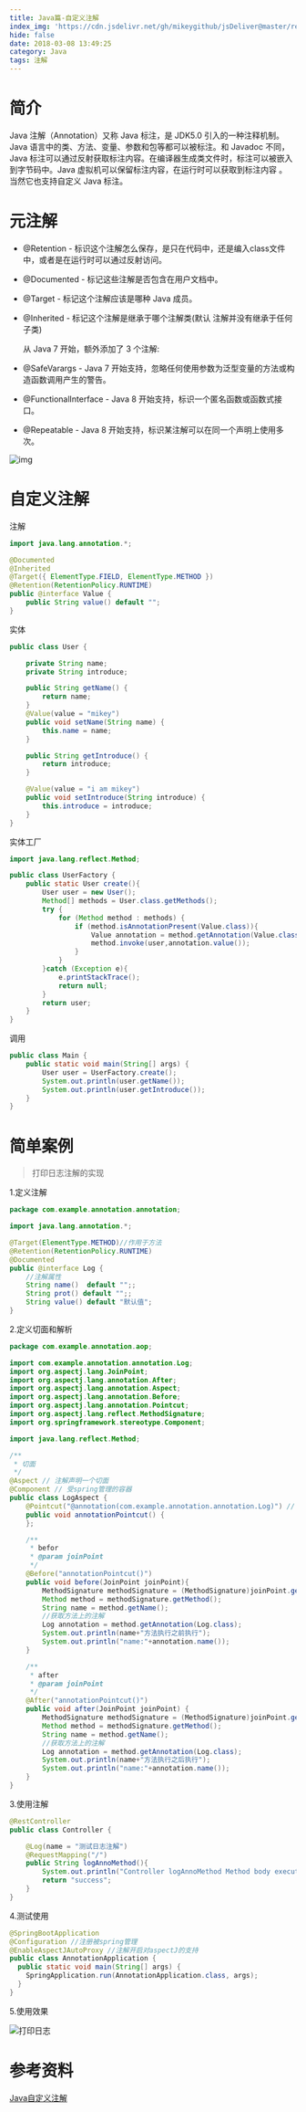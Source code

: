 ```yaml
---
title: Java篇-自定义注解
index_img: 'https://cdn.jsdelivr.net/gh/mikeygithub/jsDeliver@master/resource/img/annotation-logo.png'
hide: false
date: 2018-03-08 13:49:25
category: Java
tags: 注解
---
```


# 简介

Java 注解（Annotation）又称 Java 标注，是 JDK5.0 引入的一种注释机制。
Java 语言中的类、方法、变量、参数和包等都可以被标注。和 Javadoc 不同，Java 标注可以通过反射获取标注内容。在编译器生成类文件时，标注可以被嵌入到字节码中。Java 虚拟机可以保留标注内容，在运行时可以获取到标注内容 。 当然它也支持自定义 Java 标注。

# 元注解

- @Retention - 标识这个注解怎么保存，是只在代码中，还是编入class文件中，或者是在运行时可以通过反射访问。

- @Documented - 标记这些注解是否包含在用户文档中。

- @Target - 标记这个注解应该是哪种 Java 成员。

- @Inherited - 标记这个注解是继承于哪个注解类(默认 注解并没有继承于任何子类)

  从 Java 7 开始，额外添加了 3 个注解:
  
- @SafeVarargs - Java 7 开始支持，忽略任何使用参数为泛型变量的方法或构造函数调用产生的警告。

- @FunctionalInterface - Java 8 开始支持，标识一个匿名函数或函数式接口。

- @Repeatable - Java 8 开始支持，标识某注解可以在同一个声明上使用多次。

![img](https://cdn.jsdelivr.net/gh/mikeygithub/jsDeliver@master/resource/img/28123151-d471f82eb2bc4812b46cc5ff3e9e6b82.jpg)

# 自定义注解

注解

```java
import java.lang.annotation.*;

@Documented
@Inherited
@Target({ ElementType.FIELD, ElementType.METHOD })
@Retention(RetentionPolicy.RUNTIME)
public @interface Value {
    public String value() default "";
}
```

实体

```java
public class User {

    private String name;
    private String introduce;

    public String getName() {
        return name;
    }
    @Value(value = "mikey")
    public void setName(String name) {
        this.name = name;
    }

    public String getIntroduce() {
        return introduce;
    }

    @Value(value = "i am mikey")
    public void setIntroduce(String introduce) {
        this.introduce = introduce;
    }
}
```

实体工厂

```java
import java.lang.reflect.Method;

public class UserFactory {
    public static User create(){
        User user = new User();
        Method[] methods = User.class.getMethods();
        try {
            for (Method method : methods) {
                if (method.isAnnotationPresent(Value.class)){
                    Value annotation = method.getAnnotation(Value.class);
                    method.invoke(user,annotation.value());
                }
            }
        }catch (Exception e){
            e.printStackTrace();
            return null;
        }
        return user;
    }
}
```

调用

```java
public class Main {
    public static void main(String[] args) {
        User user = UserFactory.create();
        System.out.println(user.getName());
        System.out.println(user.getIntroduce());
    }
}
```

# 简单案例

>打印日志注解的实现

1.定义注解
```java
package com.example.annotation.annotation;

import java.lang.annotation.*;

@Target(ElementType.METHOD)//作用于方法
@Retention(RetentionPolicy.RUNTIME)
@Documented
public @interface Log {
    //注解属性
    String name()  default "";;
    String prot() default "";;
    String value() default "默认值";
}
```
2.定义切面和解析
```java
package com.example.annotation.aop;

import com.example.annotation.annotation.Log;
import org.aspectj.lang.JoinPoint;
import org.aspectj.lang.annotation.After;
import org.aspectj.lang.annotation.Aspect;
import org.aspectj.lang.annotation.Before;
import org.aspectj.lang.annotation.Pointcut;
import org.aspectj.lang.reflect.MethodSignature;
import org.springframework.stereotype.Component;

import java.lang.reflect.Method;

/**
 * 切面
 */
@Aspect // 注解声明一个切面
@Component // 受spring管理的容器
public class LogAspect {
    @Pointcut("@annotation(com.example.annotation.annotation.Log)") // 注解声明切点，注解的全限定名
    public void annotationPointcut() {
    };

    /**
     * befor
     * @param joinPoint
     */
    @Before("annotationPointcut()")
    public void before(JoinPoint joinPoint){
        MethodSignature methodSignature = (MethodSignature)joinPoint.getSignature();
        Method method = methodSignature.getMethod();
        String name = method.getName();
        //获取方法上的注解
        Log annotation = method.getAnnotation(Log.class);
        System.out.println(name+"方法执行之前执行");
        System.out.println("name:"+annotation.name());
    }

    /**
     * after
     * @param joinPoint
     */
    @After("annotationPointcut()")
    public void after(JoinPoint joinPoint) {
        MethodSignature methodSignature = (MethodSignature)joinPoint.getSignature();
        Method method = methodSignature.getMethod();
        String name = method.getName();
        //获取方法上的注解
        Log annotation = method.getAnnotation(Log.class);
        System.out.println(name+"方法执行之后执行");
        System.out.println("name:"+annotation.name());
    }
}
```
3.使用注解
```java
@RestController
public class Controller {

    @Log(name = "测试日志注解")
    @RequestMapping("/")
    public String logAnnoMethod(){
        System.out.println("Controller logAnnoMethod Method body execute...");
        return "success";
    }
}
```
4.测试使用
```java
@SpringBootApplication
@Configuration //注册被spring管理
@EnableAspectJAutoProxy //注解开启对aspectJ的支持
public class AnnotationApplication {
  public static void main(String[] args) {
    SpringApplication.run(AnnotationApplication.class, args);
  }
}
```

5.使用效果

![打印日志](https://i.loli.net/2021/05/03/I9fQXR4DCdtlsW8.png)

# 参考资料

[Java自定义注解](https://www.cnblogs.com/liangweiping/p/3837332.html)